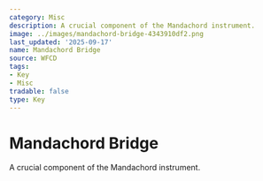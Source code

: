```yaml
---
category: Misc
description: A crucial component of the Mandachord instrument.
image: ../images/mandachord-bridge-4343910df2.png
last_updated: '2025-09-17'
name: Mandachord Bridge
source: WFCD
tags:
- Key
- Misc
tradable: false
type: Key
---
```


# Mandachord Bridge

A crucial component of the Mandachord instrument.

